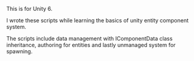 This is for Unity 6.

I wrote these scripts while learning the basics of unity entity component system.

The scripts include data management with IComponentData class inheritance, authoring for entities and lastly unmanaged system for spawning.
